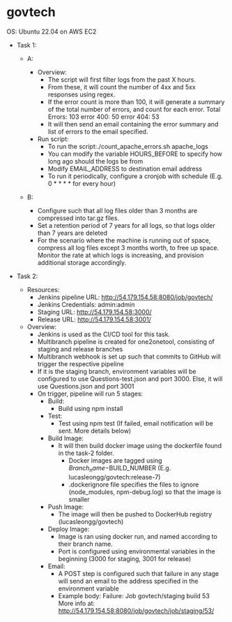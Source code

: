 # govtech
OS: Ubuntu 22.04 on AWS EC2
- Task 1:
  - A:
    - Overview:
      - The script will first filter logs from the past X hours. 
      - From these, it will count the number of 4xx and 5xx responses using regex. 
      - If the error count is more than 100, it will generate a summary of the total number of errors, and count for each error. 
      Total Errors: 103
      error 400: 50
      error 404: 53
      - It will then send an email containing the error summary and list of errors to the email specified.
    - Run script:
      - To run the script:./count_apache_errors.sh apache_logs
      - You can modify the variable HOURS_BEFORE to specify how long ago should the logs be from
      - Modify EMAIL_ADDRESS to destination email address
      - To run it periodically, configure a cronjob with schedule (E.g. 0 * * * * for every hour) 

  - B:
    - Configure such that all log files older than 3 months are compressed into tar.gz files.
    - Set a retention period of 7 years for all logs, so that logs older than 7 years are deleted
    - For the scenario where the machine is running out of space, compress all log files except 3 months worth, to free up space. Monitor the rate at which logs is increasing, and provision additional storage accordingly. 

- Task 2:
  - Resources:
    - Jenkins pipeline URL: http://54.179.154.58:8080/job/govtech/
    - Jenkins Credentials: admin:admin
    - Staging URL: http://54.179.154.58:3000/
    - Release URL: http://54.179.154.58:3001/
  - Overview:
    - Jenkins is used as the CI/CD tool for this task. 
    - Multibranch pipeline is created for one2onetool, consisting of staging and release branches
    - Multibranch webhook is set up such that commits to GitHub will trigger the respective pipeline
    - If it is the staging branch, environment variables will be configured to use Questions-test.json and port 3000. Else, it will use Questions.json and port 3001
    - On trigger, pipeline will run 5 stages:
      - Build:
        - Build using npm install
      - Test: 
        - Test using npm test (If failed, email notification will be sent. More details below)
      - Build Image:
        - It will then build docker image using the dockerfile found in the task-2 folder.
          - Docker images are tagged using $Branch_name-$BUILD_NUMBER (E.g. lucasleongg/govtech:release-7)
          - .dockerignore file specifies the files to ignore (node_modules, npm-debug.log) so that the image is smaller
      - Push Image:
        - The image will then be pushed to DockerHub registry (lucasleongg/govtech)
      - Deploy Image:
        - Image is ran using docker run, and named according to their branch name.
        - Port is configured using environmental variables in the beginning (3000 for staging, 3001 for release)
      - Email:
        - A POST step is configured such that failure in any stage will send an email to the address specified in the environment variable
        - Example body: 
          Failure: Job govtech/staging build 53
 More info at: http://54.179.154.58:8080/job/govtech/job/staging/53/
    
